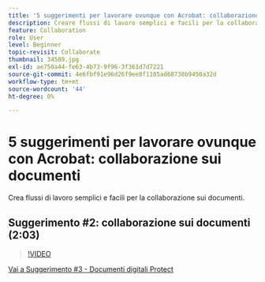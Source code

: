 ```yaml
---
title: '5 suggerimenti per lavorare ovunque con Acrobat: collaborazione sui documenti'
description: Creare flussi di lavoro semplici e facili per la collaborazione sui documenti
feature: Collaboration
role: User
level: Beginner
topic-revisit: Collaborate
thumbnail: 34509.jpg
exl-id: ae750a44-fe63-4b73-9f96-3f361d7d7221
source-git-commit: 4e6fbf91e96d26f9ee8f1105ad68738b9450a32d
workflow-type: tm+mt
source-wordcount: '44'
ht-degree: 0%

---
```


# 5 suggerimenti per lavorare ovunque con Acrobat: collaborazione sui documenti

Crea flussi di lavoro semplici e facili per la collaborazione sui documenti.

## Suggerimento #2: collaborazione sui documenti (2:03)

>[!VIDEO](https://video.tv.adobe.com/v/34509?quality=12&learn=on&hidetitle=true)

[Vai a Suggerimento #3 - Documenti digitali Protect](protect-digital-documents.md)